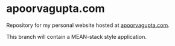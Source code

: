 # apoorvagupta.com

Repository for my personal website hosted at [apoorvagupta.com](http://www.apoorvagupta.com).

This branch will contain a MEAN-stack style application.
